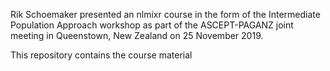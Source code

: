 Rik Schoemaker presented an nlmixr course in the form of the
Intermediate Population Approach workshop as part of the ASCEPT-PAGANZ
joint meeting in Queenstown, New Zealand on 25 November 2019.

This repository contains the course material
